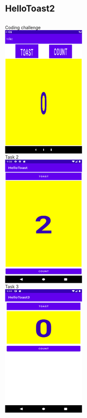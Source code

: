 # HelloToast2

<br>
Coding challenge
<br>
<img src="Codingchallenge-1.png" width="250" height="400">
<br>
Task 2
<br>
<img src="task2.png" width="250" height="400">
<br>
Task 3
<br>
<img src="task3.png" width="250" height="400">
